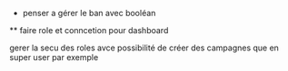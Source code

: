 * penser a gérer le ban avec booléan

** faire role et conncetion pour dashboard

gerer la secu des roles avce possibilité de créer des campagnes que en super user par exemple


